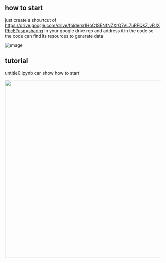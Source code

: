 <!-- ABOUT THE PROJECT -->
## how to start 
just create a shourtcut of https://drive.google.com/drive/folders/1HoC1SENfNZXrQ7VL7uRFQkZ_yPJXRbcE?usp=sharing in your google drive rep and address it in the code so the code can find its resources to generate data


![image](https://user-images.githubusercontent.com/104670716/166146008-9147e25b-952f-495b-8f0d-10e73182a4fb.png)



## tutorial 
untitle0.ipynb can show how to start 


<img  src="https://mir-s3-cdn-cf.behance.net/project_modules/max_1200/eeda1b80495429.5ce319b8f09ae.gif" style="width:60vw;height:auto;" >
